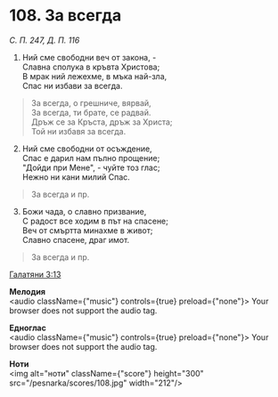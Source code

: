 # 108. За всегда

_С. П. 247, Д. П. 116_

1. Ний сме свободни веч от закона, -  
Славна сполука в кръвта Христова;  
В мрак ний лежехме, в мъка най-зла,  
Спас ни избави за всегда.  

> За всегда, о грешниче, вярвай,  
> За всегда, ти брате, се радвай.  
> Дръж се за Кръста, дръж за Христа;  
> Той ни избавя за всегда.  

2. Ний сме свободни от осъждение,  
Спас е дарил нам пълно прощение;  
"Дойди при Мене", - чуйте тоз глас;  
Нежно ни кани милий Спас.  

> За всегда и пр.  

3. Божи чада, о славно призвание,  
С радост все ходим в път на спасене;  
Веч от смъртта минахме в живот;  
Славно спасене, драг имот.  

> За всегда и пр.

[Галатяни 3:13](http://biblia.bg/index.php?k=55&g=3&s=13)

**Мелодия**  
<audio className={"music"} controls={true} preload={"none"}>
    <source src="/pesnarka/mp3/108.mp3" type="audio/mpeg"/>
    Your browser does not support the audio tag.
</audio>

**Едноглас**  
<audio className={"music"} controls={true} preload={"none"}>
    <source src="/pesnarka/transp/108.mp3" type="audio/mpeg"/>
    Your browser does not support the audio tag.
</audio>

**Ноти**  
<img alt="ноти" className={"score"} height="300" src="/pesnarka/scores/108.jpg" width="212"/>
